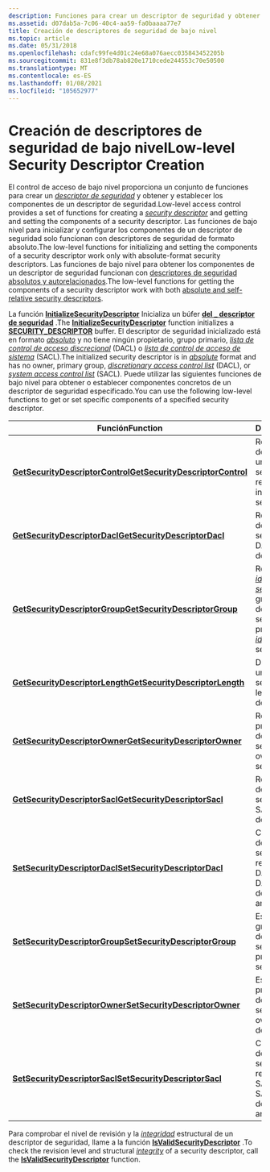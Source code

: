 ```yaml
---
description: Funciones para crear un descriptor de seguridad y obtener y establecer los componentes de un descriptor de seguridad.
ms.assetid: d07dab5a-7c06-40c4-aa59-fa0baaaa77e7
title: Creación de descriptores de seguridad de bajo nivel
ms.topic: article
ms.date: 05/31/2018
ms.openlocfilehash: cdafc99fe4d01c24e68a076aecc035843452205b
ms.sourcegitcommit: 831e8f3db78ab820e1710cede244553c70e50500
ms.translationtype: MT
ms.contentlocale: es-ES
ms.lasthandoff: 01/08/2021
ms.locfileid: "105652977"
---
```

# <a name="low-level-security-descriptor-creation"></a><span data-ttu-id="3b71f-103">Creación de descriptores de seguridad de bajo nivel</span><span class="sxs-lookup"><span data-stu-id="3b71f-103">Low-level Security Descriptor Creation</span></span>

<span data-ttu-id="3b71f-104">El control de acceso de bajo nivel proporciona un conjunto de funciones para crear un [*descriptor de seguridad*](/windows/desktop/SecGloss/s-gly) y obtener y establecer los componentes de un descriptor de seguridad.</span><span class="sxs-lookup"><span data-stu-id="3b71f-104">Low-level access control provides a set of functions for creating a [*security descriptor*](/windows/desktop/SecGloss/s-gly) and getting and setting the components of a security descriptor.</span></span> <span data-ttu-id="3b71f-105">Las funciones de bajo nivel para inicializar y configurar los componentes de un descriptor de seguridad solo funcionan con descriptores de seguridad de formato absoluto.</span><span class="sxs-lookup"><span data-stu-id="3b71f-105">The low-level functions for initializing and setting the components of a security descriptor work only with absolute-format security descriptors.</span></span> <span data-ttu-id="3b71f-106">Las funciones de bajo nivel para obtener los componentes de un descriptor de seguridad funcionan con [descriptores de seguridad absolutos y autorelacionados](absolute-and-self-relative-security-descriptors.md).</span><span class="sxs-lookup"><span data-stu-id="3b71f-106">The low-level functions for getting the components of a security descriptor work with both [absolute and self-relative security descriptors](absolute-and-self-relative-security-descriptors.md).</span></span>

<span data-ttu-id="3b71f-107">La función [**InitializeSecurityDescriptor**](/windows/win32/api/securitybaseapi/nf-securitybaseapi-initializesecuritydescriptor) Inicializa un búfer [**del \_ descriptor de seguridad**](/windows/desktop/api/Winnt/ns-winnt-security_descriptor) .</span><span class="sxs-lookup"><span data-stu-id="3b71f-107">The [**InitializeSecurityDescriptor**](/windows/win32/api/securitybaseapi/nf-securitybaseapi-initializesecuritydescriptor) function initializes a [**SECURITY\_DESCRIPTOR**](/windows/desktop/api/Winnt/ns-winnt-security_descriptor) buffer.</span></span> <span data-ttu-id="3b71f-108">El descriptor de seguridad inicializado está en formato [*absoluto*](/windows/desktop/SecGloss/a-gly) y no tiene ningún propietario, grupo primario, [*lista de control de acceso discrecional*](/windows/desktop/SecGloss/d-gly) (DACL) o [*lista de control de acceso de sistema*](/windows/desktop/SecGloss/s-gly) (SACL).</span><span class="sxs-lookup"><span data-stu-id="3b71f-108">The initialized security descriptor is in [*absolute*](/windows/desktop/SecGloss/a-gly) format and has no owner, primary group, [*discretionary access control list*](/windows/desktop/SecGloss/d-gly) (DACL), or [*system access control list*](/windows/desktop/SecGloss/s-gly) (SACL).</span></span> <span data-ttu-id="3b71f-109">Puede utilizar las siguientes funciones de bajo nivel para obtener o establecer componentes concretos de un descriptor de seguridad especificado.</span><span class="sxs-lookup"><span data-stu-id="3b71f-109">You can use the following low-level functions to get or set specific components of a specified security descriptor.</span></span>



| <span data-ttu-id="3b71f-110">Función</span><span class="sxs-lookup"><span data-stu-id="3b71f-110">Function</span></span>                                                             | <span data-ttu-id="3b71f-111">Descripción</span><span class="sxs-lookup"><span data-stu-id="3b71f-111">Description</span></span>                                                                                                                                                               |
|----------------------------------------------------------------------|---------------------------------------------------------------------------------------------------------------------------------------------------------------------------|
| [<span data-ttu-id="3b71f-112">**GetSecurityDescriptorControl**</span><span class="sxs-lookup"><span data-stu-id="3b71f-112">**GetSecurityDescriptorControl**</span></span>](/windows/win32/api/securitybaseapi/nf-securitybaseapi-getsecuritydescriptorcontrol) | <span data-ttu-id="3b71f-113">Recupera información de revisión y control de un descriptor de seguridad.</span><span class="sxs-lookup"><span data-stu-id="3b71f-113">Retrieves revision and control information from a security descriptor.</span></span>                                                                                                    |
| [<span data-ttu-id="3b71f-114">**GetSecurityDescriptorDacl**</span><span class="sxs-lookup"><span data-stu-id="3b71f-114">**GetSecurityDescriptorDacl**</span></span>](/windows/win32/api/securitybaseapi/nf-securitybaseapi-getsecuritydescriptordacl)       | <span data-ttu-id="3b71f-115">Recupera la DACL de un descriptor de seguridad.</span><span class="sxs-lookup"><span data-stu-id="3b71f-115">Retrieves the DACL from a security descriptor.</span></span>                                                                                                                            |
| [<span data-ttu-id="3b71f-116">**GetSecurityDescriptorGroup**</span><span class="sxs-lookup"><span data-stu-id="3b71f-116">**GetSecurityDescriptorGroup**</span></span>](/windows/win32/api/securitybaseapi/nf-securitybaseapi-getsecuritydescriptorgroup)     | <span data-ttu-id="3b71f-117">Recupera el [*identificador de seguridad*](/windows/desktop/SecGloss/s-gly) (SID) del grupo principal de un descriptor de seguridad.</span><span class="sxs-lookup"><span data-stu-id="3b71f-117">Retrieves the primary group [*security identifier*](/windows/desktop/SecGloss/s-gly) (SID) from a security descriptor.</span></span> |
| [<span data-ttu-id="3b71f-118">**GetSecurityDescriptorLength**</span><span class="sxs-lookup"><span data-stu-id="3b71f-118">**GetSecurityDescriptorLength**</span></span>](/windows/win32/api/securitybaseapi/nf-securitybaseapi-getsecuritydescriptorlength)   | <span data-ttu-id="3b71f-119">Devuelve la longitud de un descriptor de seguridad.</span><span class="sxs-lookup"><span data-stu-id="3b71f-119">Returns the length of a security descriptor.</span></span>                                                                                                                              |
| [<span data-ttu-id="3b71f-120">**GetSecurityDescriptorOwner**</span><span class="sxs-lookup"><span data-stu-id="3b71f-120">**GetSecurityDescriptorOwner**</span></span>](/windows/win32/api/securitybaseapi/nf-securitybaseapi-getsecuritydescriptorowner)     | <span data-ttu-id="3b71f-121">Recupera el SID del propietario de un descriptor de seguridad.</span><span class="sxs-lookup"><span data-stu-id="3b71f-121">Retrieves the owner SID from a security descriptor.</span></span>                                                                                                                       |
| [<span data-ttu-id="3b71f-122">**GetSecurityDescriptorSacl**</span><span class="sxs-lookup"><span data-stu-id="3b71f-122">**GetSecurityDescriptorSacl**</span></span>](/windows/win32/api/securitybaseapi/nf-securitybaseapi-getsecuritydescriptorsacl)       | <span data-ttu-id="3b71f-123">Recupera la SACL de un descriptor de seguridad.</span><span class="sxs-lookup"><span data-stu-id="3b71f-123">Retrieves the SACL from a security descriptor.</span></span>                                                                                                                            |
| [<span data-ttu-id="3b71f-124">**SetSecurityDescriptorDacl**</span><span class="sxs-lookup"><span data-stu-id="3b71f-124">**SetSecurityDescriptorDacl**</span></span>](/windows/win32/api/securitybaseapi/nf-securitybaseapi-setsecuritydescriptordacl)       | <span data-ttu-id="3b71f-125">Coloca una DACL en un descriptor de seguridad, reemplazando cualquier DACL existente.</span><span class="sxs-lookup"><span data-stu-id="3b71f-125">Puts a DACL into a security descriptor, superseding any existing DACL.</span></span>                                                                                                    |
| [<span data-ttu-id="3b71f-126">**SetSecurityDescriptorGroup**</span><span class="sxs-lookup"><span data-stu-id="3b71f-126">**SetSecurityDescriptorGroup**</span></span>](/windows/win32/api/securitybaseapi/nf-securitybaseapi-setsecuritydescriptorgroup)     | <span data-ttu-id="3b71f-127">Establece el SID del grupo principal de un descriptor de seguridad.</span><span class="sxs-lookup"><span data-stu-id="3b71f-127">Sets the primary group SID of a security descriptor.</span></span>                                                                                                                      |
| [<span data-ttu-id="3b71f-128">**SetSecurityDescriptorOwner**</span><span class="sxs-lookup"><span data-stu-id="3b71f-128">**SetSecurityDescriptorOwner**</span></span>](/windows/win32/api/securitybaseapi/nf-securitybaseapi-setsecuritydescriptorowner)     | <span data-ttu-id="3b71f-129">Establece el SID del propietario de un descriptor de seguridad.</span><span class="sxs-lookup"><span data-stu-id="3b71f-129">Sets the owner SID of a security descriptor.</span></span>                                                                                                                              |
| [<span data-ttu-id="3b71f-130">**SetSecurityDescriptorSacl**</span><span class="sxs-lookup"><span data-stu-id="3b71f-130">**SetSecurityDescriptorSacl**</span></span>](/windows/win32/api/securitybaseapi/nf-securitybaseapi-setsecuritydescriptorsacl)       | <span data-ttu-id="3b71f-131">Coloca una SACL en un descriptor de seguridad, reemplazando cualquier SACL existente.</span><span class="sxs-lookup"><span data-stu-id="3b71f-131">Puts a SACL into a security descriptor, superseding any existing SACL.</span></span>                                                                                                    |



 

<span data-ttu-id="3b71f-132">Para comprobar el nivel de revisión y la [*integridad*](/windows/desktop/SecGloss/i-gly) estructural de un descriptor de seguridad, llame a la función [**IsValidSecurityDescriptor**](/windows/win32/api/securitybaseapi/nf-securitybaseapi-isvalidsecuritydescriptor) .</span><span class="sxs-lookup"><span data-stu-id="3b71f-132">To check the revision level and structural [*integrity*](/windows/desktop/SecGloss/i-gly) of a security descriptor, call the [**IsValidSecurityDescriptor**](/windows/win32/api/securitybaseapi/nf-securitybaseapi-isvalidsecuritydescriptor) function.</span></span>

 

 
